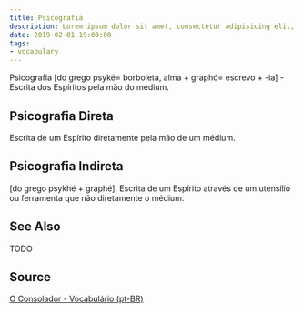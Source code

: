 ```yaml
---
title: Psicografia
description: Lorem ipsum dolor sit amet, consectetur adipisicing elit, sed do eiusmod tempor incididunt ut labore et dolore magna aliqua.  TODO
date: 2019-02-01 19:00:00
tags:
- vocabulary
---
```


Psicografia [do grego psyké= borboleta, alma + graphó= escrevo + -ia] - Escrita dos Espíritos pela mão do médium.

## Psicografia Direta
Escrita de um Espírito diretamente pela mão de um médium. 

## Psicografia Indireta
[do grego psykhé + graphé]. Escrita de um Espírito através de um utensílio ou ferramenta que não diretamente o médium.

## See Also
TODO

## Source
[O Consolador - Vocabulário (pt-BR)](http://www.oconsolador.com.br/linkfixo/vocabulario/principal.html)
